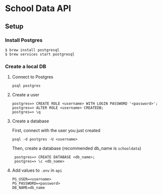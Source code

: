 # School Data API

## Setup

### Install Postgres

```shell
$ brew install postgresql
$ brew services start postgresql
```

### Create a local DB

1. Connect to Postgres

   ```shell
   psql postgres
   ```

2. Create a user

   ```postgres
   postgres=> CREATE ROLE <username> WITH LOGIN PASSWORD '<password>';
   postgres=> ALTER ROLE <username> CREATEDB;
   postgres=> \q
   ```

3. Create a database

   First, connect with the user you just created

   ```shell
   psql -d postgres -U <username>
   ```

   Then, create a database (recommended db_name is `schooldata`)

   ```postgres
    postgres=> CREATE DATABASE <db_name>;
    postgres=> \c <db_name>
   ```

4. Add values to `.env` in `api`

   ```text
   PG_USER=<username>
   PG_PASSWORD=<password>
   DB_NAME=db_name
   ```
